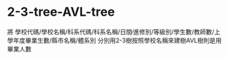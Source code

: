 # 2-3-tree-AVL-tree


將 學校代碼/學校名稱/科系代碼/科系名稱/日間∕進修別/等級別/學生數/教師數/上學年度畢業生數/縣市名稱/體系別 分別用2-3樹按照學校名稱來建樹AVL樹則是用畢業人數

